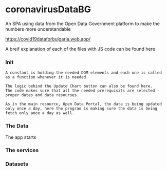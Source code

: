 # coronavirusDataBG
An SPA using data from the Open Data Government platform to make the numbers more understandable

https://covid19dataforbulgaria.web.app/

A breif explanation of each of the files with JS code can be found here
### Init
    A constant is holding the needed DOM elements and each one is called as a function whenever it is needed. 
    
    The logic behind the Update Chart button can also be found here.
    The code makes sure that all the needed prerequisits are selected - proper dates and data resourses.

    As in the main resource, Open Data Portal, the data is being updated only once a day, here the program is making sure the data is being fetch only ance a day as well. 

### The Data
The app starts 

### The services 

### Datasets